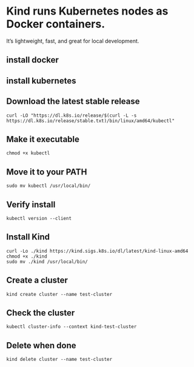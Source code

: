 # Kind runs Kubernetes nodes as Docker containers. 
It’s lightweight, fast, and great for local development.

## install docker


## install kubernetes

## Download the latest stable release
`curl -LO "https://dl.k8s.io/release/$(curl -L -s https://dl.k8s.io/release/stable.txt)/bin/linux/amd64/kubectl"`

## Make it executable
`chmod +x kubectl`

## Move it to your PATH
`sudo mv kubectl /usr/local/bin/`

## Verify install
`kubectl version --client`



## Install Kind
```
curl -Lo ./kind https://kind.sigs.k8s.io/dl/latest/kind-linux-amd64
chmod +x ./kind
sudo mv ./kind /usr/local/bin/
```

## Create a cluster
`kind create cluster --name test-cluster`


## Check the cluster
`kubectl cluster-info --context kind-test-cluster`


## Delete when done
`kind delete cluster --name test-cluster`


